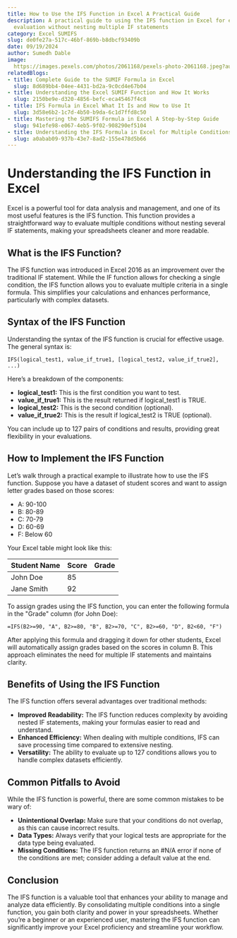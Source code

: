 ```yaml
---
title: How to Use the IFS Function in Excel A Practical Guide
description: A practical guide to using the IFS function in Excel for efficient data
  evaluation without nesting multiple IF statements
category: Excel SUMIFS
slug: de0fe27a-517c-46bf-869b-b8dbcf93409b
date: 09/19/2024
author: Sumedh Dable
image: 
  https://images.pexels.com/photos/2061168/pexels-photo-2061168.jpeg?auto=compress&cs=tinysrgb&w=600
relatedBlogs:
- title: Complete Guide to the SUMIF Formula in Excel
  slug: 8d689bb4-04ee-4431-bd2a-9c0cd4e67b04
- title: Understanding the Excel SUMIF Function and How It Works
  slug: 2150be9e-d320-4856-befc-eca45467f4c8
- title: IFS Formula in Excel What It Is and How to Use It
  slug: 3d58e6b2-1c7d-4b50-b9da-6c1d7ffd8c50
- title: Mastering the SUMIFS Formula in Excel A Step-by-Step Guide
  slug: 941efe98-e067-4eb5-9f02-908290ef5104
- title: Understanding the IFS Formula in Excel for Multiple Conditions
  slug: a0abab09-937b-43e7-8ad2-155e478d5b66
---
```


# Understanding the IFS Function in Excel

Excel is a powerful tool for data analysis and management, and one of its most useful features is the IFS function. This function provides a straightforward way to evaluate multiple conditions without nesting several IF statements, making your spreadsheets cleaner and more readable.

## What is the IFS Function?

The IFS function was introduced in Excel 2016 as an improvement over the traditional IF statement. While the IF function allows for checking a single condition, the IFS function allows you to evaluate multiple criteria in a single formula. This simplifies your calculations and enhances performance, particularly with complex datasets.

## Syntax of the IFS Function

Understanding the syntax of the IFS function is crucial for effective usage. The general syntax is:

```
IFS(logical_test1, value_if_true1, [logical_test2, value_if_true2], ...)
```

Here’s a breakdown of the components:
- **logical_test1:** This is the first condition you want to test.
- **value_if_true1:** This is the result returned if logical_test1 is TRUE.
- **logical_test2:** This is the second condition (optional).
- **value_if_true2:** This is the result if logical_test2 is TRUE (optional).

You can include up to 127 pairs of conditions and results, providing great flexibility in your evaluations.

## How to Implement the IFS Function

Let’s walk through a practical example to illustrate how to use the IFS function. Suppose you have a dataset of student scores and want to assign letter grades based on those scores:

- A: 90-100
- B: 80-89
- C: 70-79
- D: 60-69
- F: Below 60

Your Excel table might look like this:

| Student Name | Score | Grade |
|--------------|-------|-------|
| John Doe     | 85    |       |
| Jane Smith   | 92    |       |

To assign grades using the IFS function, you can enter the following formula in the "Grade" column (for John Doe):

```
=IFS(B2>=90, "A", B2>=80, "B", B2>=70, "C", B2>=60, "D", B2<60, "F")
```

After applying this formula and dragging it down for other students, Excel will automatically assign grades based on the scores in column B. This approach eliminates the need for multiple IF statements and maintains clarity.

## Benefits of Using the IFS Function

The IFS function offers several advantages over traditional methods:

- **Improved Readability:** The IFS function reduces complexity by avoiding nested IF statements, making your formulas easier to read and understand.
- **Enhanced Efficiency:** When dealing with multiple conditions, IFS can save processing time compared to extensive nesting.
- **Versatility:** The ability to evaluate up to 127 conditions allows you to handle complex datasets efficiently.

## Common Pitfalls to Avoid

While the IFS function is powerful, there are some common mistakes to be wary of:

- **Unintentional Overlap:** Make sure that your conditions do not overlap, as this can cause incorrect results.
- **Data Types:** Always verify that your logical tests are appropriate for the data type being evaluated.
- **Missing Conditions:** The IFS function returns an #N/A error if none of the conditions are met; consider adding a default value at the end.

## Conclusion

The IFS function is a valuable tool that enhances your ability to manage and analyze data efficiently. By consolidating multiple conditions into a single function, you gain both clarity and power in your spreadsheets. Whether you’re a beginner or an experienced user, mastering the IFS function can significantly improve your Excel proficiency and streamline your workflow.